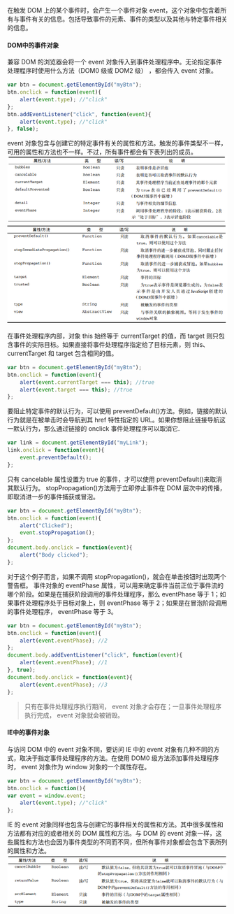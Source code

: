 在触发 DOM 上的某个事件时，会产生一个事件对象 event，这个对象中包含着所有与事件有关的信息。包括导致事件的元素、事件的类型以及其他与特定事件相关的信息。

#### DOM中的事件对象
兼容 DOM 的浏览器会将一个 event 对象传入到事件处理程序中。无论指定事件处理程序时使用什么方法（DOM0 级或 DOM2 级） ，都会传入 event 对象。
```js
var btn = document.getElementById("myBtn");
btn.onclick = function(event){
    alert(event.type); //"click"
};
btn.addEventListener("click", function(event){
    alert(event.type); //"click"
}, false);
```
event 对象包含与创建它的特定事件有关的属性和方法。触发的事件类型不一样，可用的属性和方法也不一样。不过，所有事件都会有下表列出的成员。
![](/assets/深度截图_选择区域_20171207224851.png)
![](/assets/深度截图_选择区域_20171207224919.png)

在事件处理程序内部，对象 this 始终等于 currentTarget 的值，而 target 则只包含事件的实际目标。如果直接将事件处理程序指定给了目标元素，则 this、 currentTarget 和 target 包含相同的值。
```js
var btn = document.getElementById("myBtn");
btn.onclick = function(event){
    alert(event.currentTarget === this); //true
    alert(event.target === this); //true
};
```
要阻止特定事件的默认行为，可以使用 preventDefault()方法。例如，链接的默认行为就是在被单击时会导航到其 href 特性指定的 URL。如果你想阻止链接导航这一默认行为，那么通过链接的
onclick 事件处理程序可以取消它.
```js
var link = document.getElementById("myLink");
link.onclick = function(event){
    event.preventDefault();
};
```
只有 cancelable 属性设置为 true 的事件，才可以使用 preventDefault()来取消其默认行为。
stopPropagation()方法用于立即停止事件在 DOM 层次中的传播，即取消进一步的事件捕获或冒泡。
```js
var btn = document.getElementById("myBtn");
btn.onclick = function(event){
    alert("Clicked");
    event.stopPropagation();
};
document.body.onclick = function(event){
    alert("Body clicked");
};
```
对于这个例子而言，如果不调用 stopPropagation()，就会在单击按钮时出现两个警告框。
事件对象的 eventPhase 属性，可以用来确定事件当前正位于事件流的哪个阶段。如果是在捕获阶段调用的事件处理程序，那么 eventPhase 等于 1；如果事件处理程序处于目标对象上，则 eventPhase 等于 2；如果是在冒泡阶段调用的事件处理程序， eventPhase 等于 3。
```js
var btn = document.getElementById("myBtn");
btn.onclick = function(event){
    alert(event.eventPhase); //2
};
document.body.addEventListener("click", function(event){
    alert(event.eventPhase); //1
}, true);
document.body.onclick = function(event){
    alert(event.eventPhase); //3
};
```
> 只有在事件处理程序执行期间， event 对象才会存在；一旦事件处理程序执行完成， event 对象就会被销毁。

#### IE中的事件对象
与访问 DOM 中的 event 对象不同，要访问 IE 中的 event 对象有几种不同的方式，取决于指定事件处理程序的方法。在使用 DOM0 级方法添加事件处理程序时， event 对象作为 window 对象的一个属性存在。
```js
var btn = document.getElementById("myBtn");
btn.onclick = function(){
var event = window.event;
    alert(event.type); //"click"
};
```
IE 的 event 对象同样也包含与创建它的事件相关的属性和方法。其中很多属性和方法都有对应的或者相关的 DOM 属性和方法。与 DOM 的 event 对象一样，这些属性和方法也会因为事件类型的不同而不同，但所有事件对象都会包含下表所列的属性和方法。
![](/assets/深度截图_选择区域_20171207230547.png)